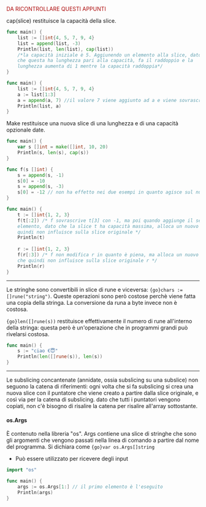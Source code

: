<span style="color:#ad0b0b">DA RICONTROLLARE QUESTI APPUNTI</span>

cap(slice) restituisce la capacità della slice.
```go unwrap title:
func main() {
	list := []int{4, 5, 7, 9, 4}
	list = append(list, -3)
	Println(list, len(list), cap(list))
	/*la capacità iniziale è 5. Aggiunendo un elemento alla slice, dato 
	che questa ha lunghezza pari alla capacità, fa il raddoppio e la 
	lunghezza aumenta di 1 mentre la capacità raddoppia*/
}
```

```go unwrap title:
func main() {
	list := []int{4, 5, 7, 9, 4}
	a := list[1:3]
	a = append(a, 7) //il valore 7 viene aggiunto ad a e viene sovrascritto nella slice list. Lo stesso sarebbe successo se list fosse stata un'array
	Println(list, a)
}
```

Make restituisce una nuova slice di una lunghezza e di una capacità opzionale date.
```go unwrap title:
func main() {
	var s []int = make([]int, 10, 20)
	Println(s, len(s), cap(s))
}
```

```go unwrap title:
func f(s []int) {
	s = append(s, -1)
	s[0] = -10
	s = append(s, -3)
	s[0] = -12 // non ha effetto nei due esempi in quanto agisce sul nuovo array allocato
}

func main() {
	t := []int{1, 2, 3}
	f(t[:2]) /* f sovrascrive t[3] con -1, ma poi quando aggiunge il secondo 
	elemento, dato che la slice t ha capacità massima, alloca un nuovo array che
	quindi non influisce sulla slice originale */
	Println(t)
	
	r := []int{1, 2, 3}
	f(r[:3]) /* f non modifica r in quanto è piena, ma alloca un nuovo array
	che quindi non influisce sulla slice originale r */
	Println(r)
}
```

***

Le stringhe sono convertibili in slice di rune e viceversa: `{go}chars := []rune("string")`. Queste operazioni sono però costose perchè viene fatta una copia della stringa.
La conversione da runa a byte invece non è costosa.

`{go}len([]rune(s))` restituisce effettivamente il numero di rune all'interno della stringa: questa però è un'operazione che in programmi grandi può rivelarsi costosa.

```go unwrap title:
func main() {
	s := "ciao €😇"
	Println(len([]rune(s)), len(s))
}
```
 ***

Le subslicing concantenate (annidate, ossia subslicing su una subslice) non seguono la catena di riferimenti: ogni volta che si fa subslicing si crea una nuova slice con il puntatore che viene creato a partire dalla slice originale, e così via per la catena di subslicing. dato che tutti i puntatori vengono copiati, non c'è bisogno di risalire la catena per risalire all'array sottostante.

#### os.Args
È contenuto nella libreria "os". Args contiene una slice di stringhe che sono gli argomenti che vengono passati nella linea di comando a partire dal nome del programma.
Si dichiara come `{go}var os.Args[]string`
- Può essere utilizzato per ricevere degli input

```go unwrap title:
import "os"

func main() {
	args := os.Args[1:] // il primo elemento è l'eseguito
	Println(args)	
}
```

